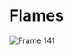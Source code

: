 # Flames
![Frame 141](https://user-images.githubusercontent.com/61702243/93662882-0c299b80-fa81-11ea-98a9-daefd292ce99.png)
